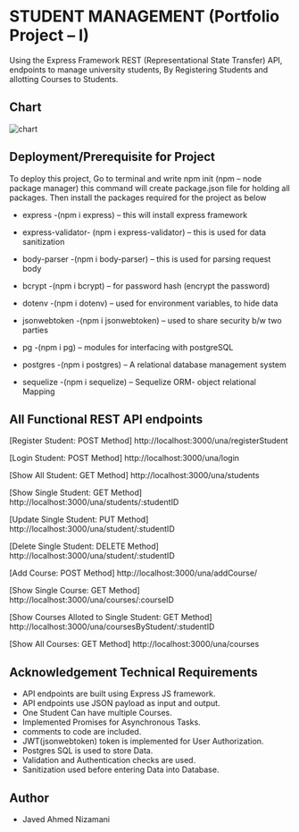 
# STUDENT MANAGEMENT (Portfolio Project – I)

Using the Express Framework REST (Representational State Transfer) API, endpoints to manage university students, By Registering Students and allotting Courses to Students.
## Chart

![chart](https://github.com/JavedNizamani/Student_Management/assets/139638213/d48ecbd6-d18a-47fe-a501-9a9d4b64b64a)




## Deployment/Prerequisite for Project

To deploy this project, Go to terminal and write npm init (npm – node package manager) this command will create package.json file for holding all packages. Then install the packages required for the project as below

- express -(npm i express) – this will install  express framework

- express-validator- (npm i express-validator) – this is used for data sanitization

- body-parser -(npm i body-parser) – this is used for parsing request body

- bcrypt -(npm i bcrypt) – for password hash (encrypt the password)

- dotenv -(npm i dotenv) – used for environment variables, to hide data

- jsonwebtoken -(npm i jsonwebtoken) – used to share security b/w two parties

- pg -(npm i pg) – modules for interfacing with postgreSQL

- postgres -(npm i postgres) – A relational database management system

- sequelize -(npm i sequelize) – Sequelize ORM- object relational Mapping



## All Functional REST API endpoints

[Register Student: POST Method]
http://localhost:3000/una/registerStudent

[Login Student: POST Method]
http://localhost:3000/una/login

[Show All Student: GET Method]
http://localhost:3000/una/students

[Show Single Student: GET Method]
http://localhost:3000/una/students/:studentID

[Update Single Student: PUT Method]
http://localhost:3000/una/student/:studentID

[Delete Single Student: DELETE Method]
http://localhost:3000/una/student/:studentID

[Add Course: POST Method]
http://localhost:3000/una/addCourse/

[Show Single Course: GET Method]
http://localhost:3000/una/courses/:courseID

[Show Courses Alloted to Single Student: GET Method]
http://localhost:3000/una/coursesByStudent/:studentID

[Show All Courses: GET Method]
http://localhost:3000/una/courses


## Acknowledgement Technical Requirements

- API endpoints are built using Express JS framework.
- API endpoints use JSON payload as input and output.
- One Student Can have multiple Courses.
- Implemented Promises for Asynchronous Tasks.
- comments to code are included.
- JWT(jsonwebtoken) token is implemented for User Authorization.
- Postgres SQL is used to store Data.
- Validation and Authentication checks are used.
- Sanitization used before entering Data into Database.

## Author
- Javed Ahmed Nizamani

